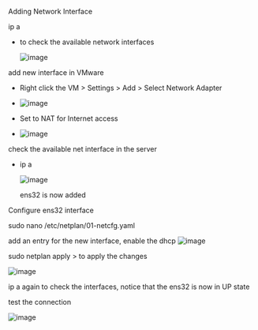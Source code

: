 Adding Network Interface

ip a 
- to check the available network interfaces

  ![image](https://github.com/user-attachments/assets/d73ec222-41ec-4917-9a44-7b38a3c988d2)

add new interface in VMware
- Right click the VM > Settings > Add > Select Network Adapter 

- ![image](https://github.com/user-attachments/assets/171d7cfc-da3b-48c5-8e7b-3dcc16c5eb03)

- Set to NAT for Internet access
  
- ![image](https://github.com/user-attachments/assets/118a2b20-f06a-4419-ad4c-5c777db7907b)


check the available net interface in the server

- ip a
  
  ![image](https://github.com/user-attachments/assets/cf8c0254-c5b7-4fcd-b6a3-434c21c5cbaa)

  ens32 is now added

Configure ens32 interface

sudo nano /etc/netplan/01-netcfg.yaml 

add an entry for the new interface, enable the dhcp
![image](https://github.com/user-attachments/assets/b18f0828-7839-4d97-985d-3a0499709ada)

sudo netplan apply > to apply the changes

![image](https://github.com/user-attachments/assets/5c89cf9d-f056-4d9f-9060-ebccad501b33)

ip a again to check the interfaces, notice that the ens32 is now in UP state

test the connection

![image](https://github.com/user-attachments/assets/174b2cce-b4d9-4d22-912a-d6f8ba5f25cf)

